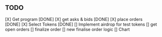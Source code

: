 
## TODO 
[X] Get program [DONE]
[X] get asks & bids [DONE] 
[X] place orders [DONE]
[X] Select Tokens [DONE]
[] Implement airdrop for test tokens
[] get open orders
[] finalize order 
[] new finalise order logic 
[] Chart